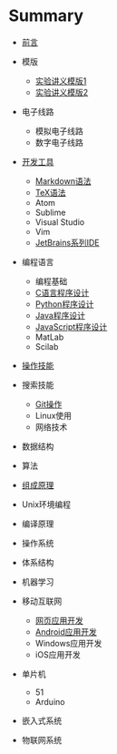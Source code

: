 # Summary

* [前言](README.md)
* 模版
  * [实验讲义模版1](lab_handout_template1.md)
  * [实验讲义模版2](labhandout_template2.md)

* 电子线路
  * 模拟电子线路
  * 数字电子线路
* [开发工具](common/dev-tools/README.md)
   * [Markdown语法](common/dev-tools/markdown/README.md)
   * [TeX语法](common/dev-tools/tex/README.md)
   * Atom
   * Sublime
   * Visual Studio
   * Vim
   * [JetBrains系列IDE](common/dev-tools/jetbrains/README.md)
* 编程语言
   * 编程基础
   * [C语言程序设计](common/lang-c/README.md)
   * [Python程序设计](common/lang-python/README.md)
   * [Java程序设计](common/lang-java/README.md)
   * [JavaScript程序设计](common/lang-js/README.md)
   * MatLab
   * Scilab
* [操作技能](common/skills/README.md)
 * 搜索技能 
   * [Git操作](common/dev-tools/git/README.md)
   * Linux使用
   * 网络技术
* 数据结构
* 算法
* [组成原理](cs/zuchen/README.md)
* Unix环境编程
* 编译原理
* 操作系统
* 体系结构
* 机器学习
* 移动互联网
   * [网页应用开发](iot/webapp/README.md)
   * [Android应用开发](iot/android/README.md)
   * Windows应用开发
   * iOS应用开发
* 单片机
   * 51
   * Arduino
* 嵌入式系统
* 物联网系统


